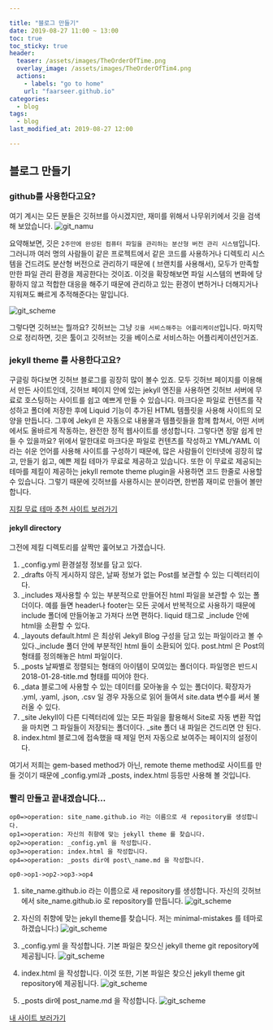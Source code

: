 ```yaml
---

title: "블로그 만들기"
date: 2019-08-27 11:00 ~ 13:00
toc: true
toc_sticky: true
header:
  teaser: /assets/images/TheOrderOfTime.png
  overlay_image: /assets/images/TheOrderOfTim4.png
  actions:
    - labels: "go to home"
	url: "faarseer.github.io"
categories: 
  - blog
tags:
  - blog
last_modified_at: 2019-08-27 12:00

---
```


## 블로그 만들기
### github를 사용한다고요?
여기 계시는 모든 분들은 깃허브를 아시겠지만, 재미를 위해서 나무위키에서 깃을 검색해 보았습니다.
![git\_namu](https://raw.githubusercontent.com/faarseer/faarseer.github.io/master/_assets/images/scripts_images/git_namu.png)

요약해보면, 깃은 ```2주만에 완성된 컴퓨터 파일을 관리하는 분산형 버전 관리 시스템```입니다. 그러니까 여러 명의 사람들이 같은 프로젝트에서 같은 코드를 사용하거나 디렉토리 시스템을 건드려도 분산형 버전으로 관리하기 때문에 ( 브랜치를 사용해서), 모두가 만족할 만한 파일 관리 환경을 제공한다는 것이죠. 
이것을 확장해보면 파일 시스템의 변화에 당황하지 않고 적합한 대응을 해주기 때문에 관리하고 있는 환경이 변하거나 더해지거나 지워져도 빠르게 추적해준다는 말입니다.

![git_scheme](https://raw.githubusercontent.com/faarseer/faarseer.github.io/master/_assets/images/scripts_images/git_scheme.png)

그렇다면 깃허브는 뭘까요? 깃허브는 그냥 ```깃을 서비스해주는 어플리케이션```입니다. 
마지막으로 정리하면, 깃은 툴이고 깃허브는 깃을 베이스로 서비스하는 어플리케이션인거죠.

### jekyll theme 를 사용한다고요?
구글링 하다보면 깃허브 블로그를 굉장히 많이 볼수 있죠. 모두 깃허브 페이지를 이용해서 만든 사이트인데, 깃허브 페이지 안에 있는 jekyll 엔진을 사용하면 깃허브 서버에 무료로 호스팅하는 사이트를 쉽고 예쁘게 만들 수 있습니다. 
마크다운 파일로 컨텐츠를 작성하고 폴더에 저장한 후에 Liquid 기능이 추가된 HTML 템플릿을 사용해 사이트의 모양을 만듭니다. 그후에 Jekyll 은 자동으로 내용물과 템플릿들을 함께 합쳐서, 어떤 서버에서도 올바르게 작동하는, 완전한 정적 웹사이트를 생성합니다.
그렇다면 정말 쉽게 만들 수 있을까요? 위에서 말한대로 마크다운 파일로 컨텐츠를 작성하고 YML/YAML 이라는 쉬운 언어를 사용해 사이트를 구성하기 때문에, 많은 사람들이 인터넷에 굉장히 많고, 만들기 쉽고, 예쁜 제킬 테마가 무료로 제공하고 있습니다. 또한 이 무료로 제공되는 테마를 제킬이 제공하는 jekyll remote theme plugin을 사용하면 코드 한줄로 사용할 수 있습니다. 그렇기 때문에 깃허브를 사용하시는 분이라면, 한번쯤 재미로 만들어 볼만 합니다.

[지킬 무료 테마 추천 사이트 보러가기](http://jekyllthemes.org/)

#### jekyll directory
그전에 제킬 디렉토리를 살짝만 훑어보고 가겠습니다.
1. _config.yml
  환경설정 정보를 담고 있다. 
2. _drafts
  아직 게시하지 않은, 날짜 정보가 없는 Post를 보관할 수 있는 디렉터리이다.
3. _includes
  재사용할 수 있는 부분적으로 만들어진 html 파일을 보관할 수 있는 폴더이다. 예를 들면 header나 footer는 모든 곳에서 반복적으로 사용하기 때문에 include 폴더에 만들어놓고 가져다 쓰면 편하다. liquid 태그로 _include 안에 html을 소환할 수 있다.
4. _layouts
  default.html 은 최상위 Jekyll Blog 구성을 담고 있는 파일이라고 볼 수 있다._include 폴더 안에 부분적인 html 들이 소환되어 있다. post.html 은 Post의 형태를 정의해놓은 html 파일이다.
5. _posts
  날짜별로 정렬되는 형태의 아이템이 모여있는 폴더이다. 파일명은 반드시 2018-01-28-title.md 형태를 띠어야 한다.
6. _data
  블로그에 사용할 수 있는 데이터를 모아놓을 수 있는 폴더이다. 확장자가 .yml, .yaml, .json, .csv 일 경우 자동으로 읽어 들여서 site.data 변수를 써서 불러올 수 있다.
7. _site
  Jekyll이 다른 디렉터리에 있는 모든 파일을 활용해서 Site로 자동 변환 작업을 마치면 그 파일들이 저장되는 폴더이다. _site 폴더 내 파일은 건드리면 안 된다.
8. index.html
  블로그에 접속했을 때 제일 먼저 자동으로 보여주는 페이지의 설정이다.

여기서 저희는 gem-based method가 아닌, remote theme method로 사이트를 만들 것이기 때문에 _config.yml과 _posts, index.html 등등만 사용해 볼 것입니다.

### 빨리 만들고 끝내겠습니다...

```flow
op0=>operation: site_name.github.io 라는 이름으로 새 repository를 생성합니다.
op1=>operation: 자신의 취향에 맞는 jekyll theme 를 찾습니다.
op2=>operation: _config.yml 을 작성합니다.
op3=>operation: index.html 을 작성합니다.
op4=>operation: _posts dir에 post\_name.md 을 작성합니다.

op0->op1->op2->op3->op4
```
1. site\_name.github.io 라는 이름으로 새 repository를 생성합니다.
  자신의 깃허브에서 site\_name.github.io 로 repository를 만듭니다.
  ![git_scheme](https://raw.githubusercontent.com/faarseer/faarseer.github.io/master/_assets/images/scripts_images/git_repo.png)

2. 자신의 취향에 맞는 jekyll theme를 찾습니다.
  저는 minimal-mistakes 를 테마로 하겠습니다:)
  ![git_scheme](https://raw.githubusercontent.com/faarseer/faarseer.github.io/master/_assets/images/scripts_images/minimal_mistakes.png)

3. _config.yml 을 작성합니다. 
  기본 파일은 찾으신 jekyll theme git repository에 제공됩니다.
  ![git_scheme](https://raw.githubusercontent.com/faarseer/faarseer.github.io/master/_assets/images/scripts_images/mmistakes_gitrepo.png)

4. index.html 을 작성합니다.
  이것 또한, 기본 파일은 찾으신 jekyll theme git repository에 제공됩니다.
   ![git_scheme](https://raw.githubusercontent.com/faarseer/faarseer.github.io/master/_assets/images/scripts_images/mmistakes_gitrepo.png)

5. \_posts dir에 post\_name.md 을 작성합니다.
   ![git_scheme](https://raw.githubusercontent.com/faarseer/faarseer.github.io/master/_assets/images/scripts_images/wirte_config.png)

[내 사이트 보러가기](https://faarseer.github.io/)

